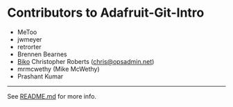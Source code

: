 Contributors to Adafruit-Git-Intro
==================================
* MeToo
* jwmeyer
* retrorter
* Brennen Bearnes
* [Biko](http://biko.io)
Christopher Roberts (chris@opsadmin.net)
* mrmcwethy (Mike McWethy)
* Prashant Kumar
----

See [README.md][1] for more info.

[1]: README.md
